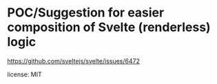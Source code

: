 # POC/Suggestion for easier composition of Svelte (renderless) logic

https://github.com/sveltejs/svelte/issues/6472


license: MIT 